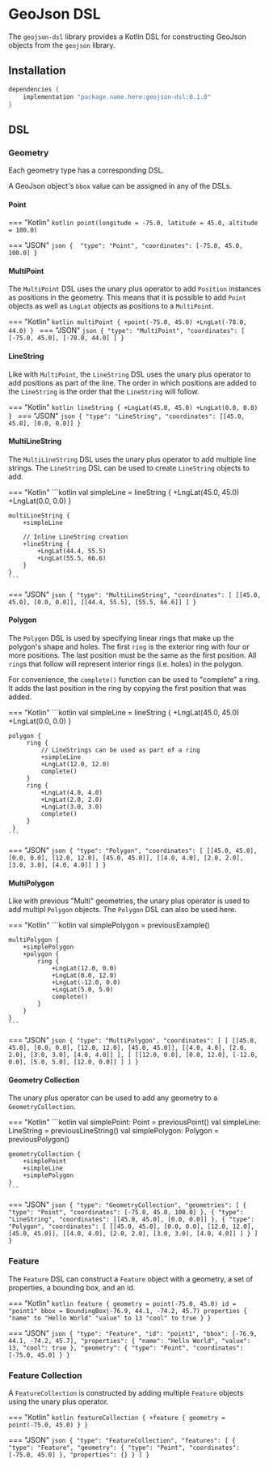 # GeoJson DSL

The `geojson-dsl` library provides a Kotlin DSL for constructing GeoJson objects from the `geojson` library.

## Installation

```groovy
dependencies {
    implementation "package.name.here:geojson-dsl:0.1.0"
}
```

## DSL

### Geometry

Each geometry type has a corresponding DSL.

A GeoJson object's `bbox` value can be assigned in any of the DSLs.

#### Point

=== "Kotlin"
    ```kotlin
    point(longitude = -75.0, latitude = 45.0, altitude = 100.0)
    ```

=== "JSON"
    ```json
    { 
      "type": "Point",
      "coordinates": [-75.0, 45.0, 100.0]
    }
    ```
#### MultiPoint

The `MultiPoint` DSL uses the unary plus operator to add `Position` instances as positions in the geometry.
This means that it is possible to add `Point` objects as well as `LngLat` objects as positions to a `MultiPoint`.

=== "Kotlin"
    ```kotlin
    multiPoint {
        +point(-75.0, 45.0)
        +LngLat(-78.0, 44.0)
    }
    ```
=== "JSON"
    ``` json
    {
      "type": "MultiPoint",
      "coordinates": [
        [-75.0, 45.0],
        [-78.0, 44.0]
      ]
    }
    ```

#### LineString

Like with `MultiPoint`, the `LineString` DSL uses the unary plus operator to add positions as part of the line.
The order in which positions are added to the `LineString` is the order that the `LineString` will follow.

=== "Kotlin"
    ```kotlin
    lineString {
        +LngLat(45.0, 45.0)
        +LngLat(0.0, 0.0)
    }
    ```
=== "JSON"
    ```json
    {
      "type": "LineString",
      "coordinates": [[45.0, 45.0], [0.0, 0.0]]
    }
    ```


#### MultiLineString

The `MultiLineString` DSL uses the unary plus operator to add multiple line strings. The `LineString` DSL can be used to
create `LineString` objects to add.

=== "Kotlin"
    ```kotlin
    val simpleLine = lineString {
        +LngLat(45.0, 45.0)
        +LngLat(0.0, 0.0)
    }
    
    multiLineString {
        +simpleLine
        
        // Inline LineString creation
        +lineString {
            +LngLat(44.4, 55.5)
            +LngLat(55.5, 66.6)
        }
    }
    ```
=== "JSON"
    ```json
    {
      "type": "MultiLineString",
      "coordinates": [
        [[45.0, 45.0], [0.0, 0.0]],
        [[44.4, 55.5], [55.5, 66.6]]
      ]
    }
    ```
    
#### Polygon

The `Polygon` DSL is used by specifying linear rings that make up the polygon's shape and holes.
The first `ring` is the exterior ring with four or more positions. The last position must be the same as the first position.
All `ring`s that follow will represent interior rings (i.e. holes) in the polygon.

For convenience, the `complete()` function can be used to "complete" a ring. 
It adds the last position in the ring by copying the first position that was added.

=== "Kotlin"
    ```kotlin
    val simpleLine = lineString {
        +LngLat(45.0, 45.0)
        +LngLat(0.0, 0.0)
    }
    
    polygon {
         ring {
             // LineStrings can be used as part of a ring
             +simpleLine
             +LngLat(12.0, 12.0)
             complete()
         }
         ring {
             +LngLat(4.0, 4.0)
             +LngLat(2.0, 2.0)
             +LngLat(3.0, 3.0)
             complete()
         }
     }
    ```
=== "JSON"
    ```json
    {
      "type": "Polygon",
      "coordinates": [
        [[45.0, 45.0], [0.0, 0.0], [12.0, 12.0], [45.0, 45.0]],
        [[4.0, 4.0], [2.0, 2.0], [3.0, 3.0], [4.0, 4.0]]
      ]
    }
    ```
    
#### MultiPolygon

Like with previous "Multi" geometries, the unary plus operator is used to add multipl `Polygon` objects. 
The `Polygon` DSL can also be used here.

=== "Kotlin"
    ```kotlin
    val simplePolygon = previousExample()
    
    multiPolygon {
        +simplePolygon
        +polygon {
            ring {
                +LngLat(12.0, 0.0)
                +LngLat(0.0, 12.0)
                +LngLat(-12.0, 0.0)
                +LngLat(5.0, 5.0)
                complete()
            }
        }
    }
    ```
=== "JSON"
    ```json
    {
      "type": "MultiPolygon",
      "coordinates": [
        [
          [[45.0, 45.0], [0.0, 0.0], [12.0, 12.0], [45.0, 45.0]],
          [[4.0, 4.0], [2.0, 2.0], [3.0, 3.0], [4.0, 4.0]]
        ], [
          [[12.0, 0.0], [0.0, 12.0], [-12.0, 0.0], [5.0, 5.0], [12.0, 0.0]]
        ]
      ]
    }
    ```
    
#### Geometry Collection

The unary plus operator can be used to add any geometry to a `GeometryCollection`.

=== "Kotlin"
    ```kotlin
    val simplePoint: Point = previousPoint()
    val simpleLine: LineString = previousLineString()
    val simplePolygon: Polygon = previousPolygon()
    
    geometryCollection {
        +simplePoint
        +simpleLine
        +simplePolygon
    }
    ```

=== "JSON"
    ```json
    {
      "type": "GeometryCollection",
      "geometries": [
        { 
          "type": "Point",
          "coordinates": [-75.0, 45.0, 100.0]
        },
        {
          "type": "LineString",
          "coordinates": [[45.0, 45.0], [0.0, 0.0]]
        },
        {
          "type": "Polygon",
          "coordinates": [
            [[45.0, 45.0], [0.0, 0.0], [12.0, 12.0], [45.0, 45.0]],
            [[4.0, 4.0], [2.0, 2.0], [3.0, 3.0], [4.0, 4.0]]
          ]
        }
      ]
    }
    ```
### Feature

The `Feature` DSL can construct a `Feature` object with a geometry, a set of properties, a bounding box, and an id.

=== "Kotlin"
    ```kotlin
    feature {
        geometry = point(-75.0, 45.0)
        id = "point1"
        bbox = BoundingBox(-76.9, 44.1, -74.2, 45.7)
        properties {
            "name" to "Hello World"
            "value" to 13
            "cool" to true
        }
    }
    ```
    
=== "JSON"
    ```json
    {
      "type": "Feature",
      "id": "point1",
      "bbox": [-76.9, 44.1, -74.2, 45.7],
      "properties": {
        "name": "Hello World",
        "value": 13,
        "cool": true
      },
      "geometry": {
        "type": "Point",
        "coordinates": [-75.0, 45.0]
      }
    }
    ```
    
### Feature Collection

A `FeatureCollection` is constructed by adding multiple `Feature` objects using the unary plus operator.

=== "Kotlin"
    ```kotlin
    featureCollection {
        +feature {
            geometry = point(-75.0, 45.0)
        }
    }
    ```

=== "JSON"
    ```json
    {
      "type": "FeatureCollection",
      "features": [
        {
          "type": "Feature",
          "geometry": {
            "type": "Point",
            "coordinates": [-75.0, 45.0]
          },
          "properties": {}
        }
      ]
    }
    ```